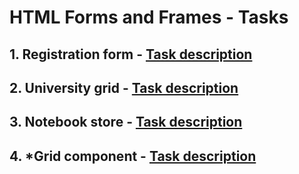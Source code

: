 # HTML Forms and Frames - Tasks

## 1. Registration form - [Task description](tasks-descriptions/01-registration-form.md)
## 2. University grid - [Task description](tasks-descriptions/02-university-grid.md)
## 3. Notebook store - [Task description](tasks-descriptions/03-notebook-store.md)
## 4. *Grid component - [Task description](tasks-descriptions/04-grid-component.md)
